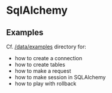 # SqlAlchemy

## Examples

Cf. [/data/examples][1] directory for:

* how to create a connection
* how to create tables
* how to make a request
* how to make session in SQLAlchemy
* how to play with rollback

[1]: /data/examples/
